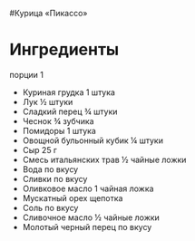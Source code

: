 #Курица «Пикассо»

# Ингредиенты
порции 1

* Куриная грудка
1 штука
* Лук
½ штуки
* Сладкий перец
¾ штуки
* Чеснок
¾ зубчика
* Помидоры
1 штука
* Овощной бульонный кубик
¼ штуки
* Сыр
25 г
* Смесь итальянских трав
½ чайные ложки
* Вода
по вкусу
* Сливки
по вкусу
* Оливковое масло
1 чайная ложка
* Мускатный орех
щепотка
* Соль
по вкусу
* Сливочное масло
½ чайные ложки
* Молотый черный перец
по вкусу
